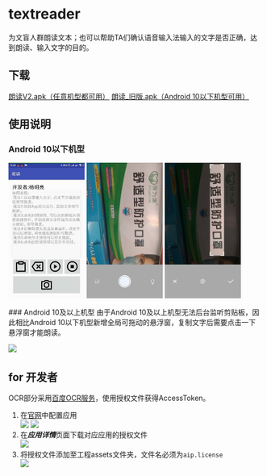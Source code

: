 # textreader
为文盲人群朗读文本；也可以帮助TA们确认语音输入法输入的文字是否正确，达到朗读、输入文字的目的。

## 下载
[朗读V2.apk（任意机型都可用）](https://raw.githubusercontent.com/ymlgithub/textreader/master/app/release/%E6%9C%97%E8%AF%BBV2.apk)
[朗读_旧版.apk（Android 10以下机型可用）](https://raw.githubusercontent.com/ymlgithub/textreader/master/app/release/%E6%9C%97%E8%AF%BB_%E6%97%A7%E7%89%88.apk)

## 使用说明
### Android 10以下机型
<p>
<img src='imgs/a.jpg' width='30%' style="display:inline;"/>
<img src='imgs/b.jpg' width='30%' style="display:inline;"/>
<img src='imgs/c.jpg' width='30%' style="display:inline;"/>
</p>
### Android 10及以上机型
由于Android 10及以上机型无法后台监听剪贴板，因此相比Android 10以下机型新增全局可拖动的悬浮窗，复制文字后需要点击一下悬浮窗才能朗读。
<p>
<img src='imgs/d.jpg' width='30%' style="display:inline;"/>
</p>

## for 开发者

OCR部分采用[百度OCR服务](https://ai.baidu.com/ai-doc/OCR/ok3h7xx8c)，使用授权文件获得AccessToken。
1. 在[官网](https://console.bce.baidu.com/ai/?fromai=1&_=1488766023093#/ai/ocr/app/list)中配置应用  
![](https://ai.bdstatic.com/file/E0FE42DB27494CBC895C6F24DBC1FE54)
![](https://ai.bdstatic.com/file/36B5703778884B73AE6E9241730B1772)
2. 在***应用详情***页面下载对应应用的授权文件  
![](https://ai.bdstatic.com/file/6E928A2EBAE744E59D8D0CE2984AAC57)
3. 将授权文件添加至工程assets文件夹，文件名必须为`aip.license`  
![](https://ai.bdstatic.com/file/54D522AC76AA44B9BBE6E98FEEAD79EE)
